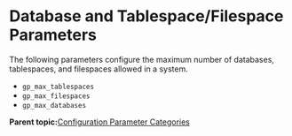 # Database and Tablespace/Filespace Parameters 

The following parameters configure the maximum number of databases, tablespaces, and filespaces allowed in a system.

-   `gp_max_tablespaces`
-   `gp_max_filespaces`
-   `gp_max_databases`

**Parent topic:**[Configuration Parameter Categories](../topics/g-configuration-parameter-categories.html)

